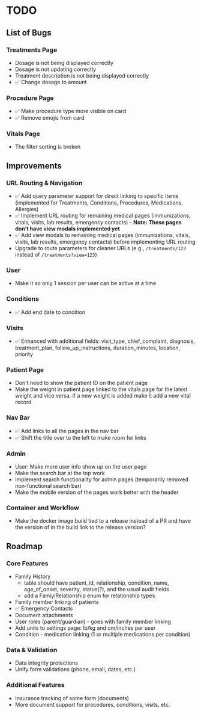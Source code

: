 # TODO

## List of Bugs

### Treatments Page

- Dosage is not being displayed correctly
- Dosage is not updating correctly
- Treatment description is not being displayed correctly
- ✅ Change dosage to amount

### Procedure Page

- ✅ Make procedure type more visible on card
- ✅ Remove emojis from card

### Vitals Page

- The filter sorting is broken

## Improvements

### URL Routing & Navigation

- ✅ Add query parameter support for direct linking to specific items (implemented for Treatments, Conditions, Procedures, Medications, Allergies)
- ✅ Implement URL routing for remaining medical pages (immunizations, vitals, visits, lab results, emergency contacts) - **Note: These pages don't have view modals implemented yet**
- ✅ Add view modals to remaining medical pages (immunizations, vitals, visits, lab results, emergency contacts) before implementing URL routing
- Upgrade to route parameters for cleaner URLs (e.g., `/treatments/123` instead of `/treatments?view=123`)

### User

- Make it so only 1 session per user can be active at a time

### Conditions

- ✅ Add end date to condition

### Visits

- ✅ Enhanced with additional fields: visit_type, chief_complaint, diagnosis, treatment_plan, follow_up_instructions, duration_minutes, location, priority

### Patient Page

- Don't need to show the patient ID on the patient page
- Make the weight in patient page linked to the vitals page for the latest weight and vice versa. if a new weight is added make it add a new vital record

### Nav Bar

- ✅ Add links to all the pages in the nav bar
- ✅ Shift the title over to the left to make room for links

### Admin

- User: Make more user info show up on the user page
- Make the search bar at the top work
- Implement search functionality for admin pages (temporarily removed non-functional search bar)
- Make the mobile version of the pages work better with the header

### Container and Workflow

- Make the docker image build tied to a release instead of a PR and have the version of in the build link to the release version?

## Roadmap

### Core Features

- Family History
  - table should have patient_id, relationship, condition_name, age_of_onset, severity, status(?), and the usual audit fields
  - add a FamiylRelationship enum for relationship types
- Family member linking of patients
- ✅ Emergency Contacts
- Document attachments
- User roles (parent/guardian) - goes with family member linking
- Add units to settings page: lb/kg and cm/inches per user
- Condition - medication linking (1 or multiple medications per condition)

### Data & Validation

- Data integrity protections
- Unify form validations (phone, email, dates, etc.)

### Additional Features

- Insurance tracking of some form (documents)
- More document support for procedures, conditions, visits, etc.
